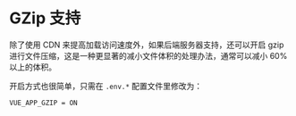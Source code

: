 # GZip 支持

除了使用 CDN 来提高加载访问速度外，如果后端服务器支持，还可以开启 gzip 进行文件压缩，这是一种更显著的减小文件体积的处理办法，通常可以减小 60% 以上的体积。

开启方式也很简单，只需在 `.env.*` 配置文件里修改为：

```
VUE_APP_GZIP = ON
```

